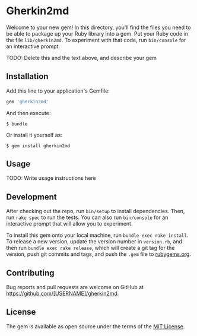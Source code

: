 # Gherkin2md

Welcome to your new gem! In this directory, you'll find the files you need to be able to package up your Ruby library into a gem. Put your Ruby code in the file `lib/gherkin2md`. To experiment with that code, run `bin/console` for an interactive prompt.

TODO: Delete this and the text above, and describe your gem

## Installation

Add this line to your application's Gemfile:

```ruby
gem 'gherkin2md'
```

And then execute:

    $ bundle

Or install it yourself as:

    $ gem install gherkin2md

## Usage

TODO: Write usage instructions here

## Development

After checking out the repo, run `bin/setup` to install dependencies. Then, run `rake spec` to run the tests. You can also run `bin/console` for an interactive prompt that will allow you to experiment.

To install this gem onto your local machine, run `bundle exec rake install`. To release a new version, update the version number in `version.rb`, and then run `bundle exec rake release`, which will create a git tag for the version, push git commits and tags, and push the `.gem` file to [rubygems.org](https://rubygems.org).

## Contributing

Bug reports and pull requests are welcome on GitHub at https://github.com/[USERNAME]/gherkin2md.


## License

The gem is available as open source under the terms of the [MIT License](http://opensource.org/licenses/MIT).

